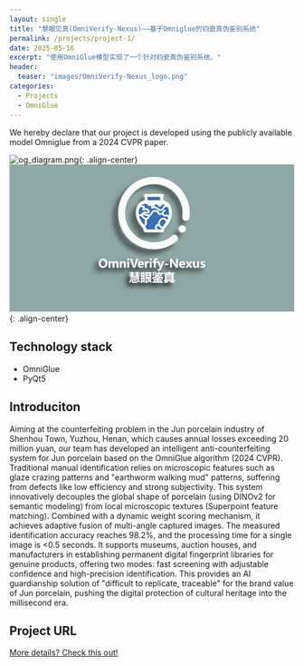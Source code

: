 ```yaml
---
layout: single
title: "慧眼见真(OmniVerify-Nexus)——基于Omniglue的钧瓷真伪鉴别系统"
permalink: /projects/project-1/
date: 2025-05-16
excerpt: "使用OmniGlue模型实现了一个针对钧瓷真伪鉴别系统。"
header:
  teaser: "images/OmniVerify-Nexus_logo.png"
categories:
  - Projects
  - OmniGlue
---
```


We hereby declare that our project is developed using the publicly available model Omniglue from a 2024 CVPR paper.

![og_diagram.png](images/Omniglue_pipline.png "og_diagram.png"){: .align-center}
![OmniVerify-Nexus.png](images/OmniVerify-Nexus_logo.png "OmniVerify-Nexus.png"){: .align-center}

## Technology stack
- OmniGlue
- PyQt5

## Introduciton
Aiming at the counterfeiting problem in the Jun porcelain industry of Shenhou Town, Yuzhou, Henan, which causes annual losses exceeding 20 million yuan, our team has developed an intelligent anti-counterfeiting system for Jun porcelain based on the OmniGlue algorithm (2024 CVPR). Traditional manual identification relies on microscopic features such as glaze crazing patterns and "earthworm walking mud" patterns, suffering from defects like low efficiency and strong subjectivity. This system innovatively decouples the global shape of porcelain (using DINOv2 for semantic modeling) from local microscopic textures (Superpoint feature matching). Combined with a dynamic weight scoring mechanism, it achieves adaptive fusion of multi-angle captured images. The measured identification accuracy reaches 98.2%, and the processing time for a single image is <0.5 seconds. It supports museums, auction houses, and manufacturers in establishing permanent digital fingerprint libraries for genuine products, offering two modes: fast screening with adjustable confidence and high-precision identification. This provides an AI guardianship solution of "difficult to replicate, traceable" for the brand value of Jun porcelain, pushing the digital protection of cultural heritage into the millisecond era.

## Project URL
[More details? Check this out!](https://github.com/eating-cpp/OmniVerify-Nexus)